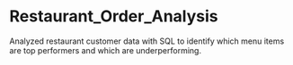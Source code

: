 # Restaurant_Order_Analysis
Analyzed restaurant customer data with SQL to identify which menu items are top performers and which are underperforming.
